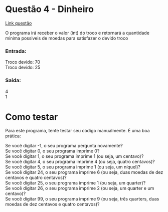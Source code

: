 # Questão 4 - Dinheiro
[Link questão](https://cs50xemportugues.github.io/2024/exercicios/1/cash.html)

O programa irá receber o valor (int) do troco e retornará a quantidade minima possiveis de moedas para satisfazer o devido troco
### Entrada:
Troco devido: 70 <br>
Troco devido: 25
### Saida:
4 <br>
1<br>
# Como testar
Para este programa, tente testar seu código manualmente. É uma boa prática:<br>

Se você digitar -1, o seu programa pergunta novamente?<br>
Se você digitar 0, o seu programa imprime 0?<br>
Se você digitar 1, o seu programa imprime 1 (ou seja, um centavo)?<br>
Se você digitar 4, o seu programa imprime 4 (ou seja, quatro centavos)?<br>
Se você digitar 5, o seu programa imprime 1 (ou seja, um níquel)?<br>
Se você digitar 24, o seu programa imprime 6 (ou seja, duas moedas de dez centavos e quatro centavos)?<br>
Se você digitar 25, o seu programa imprime 1 (ou seja, um quarter)?<br>
Se você digitar 26, o seu programa imprime 2 (ou seja, um quarter e um centavo)?<br>
Se você digitar 99, o seu programa imprime 9 (ou seja, três quarters, duas moedas de dez centavos e quatro centavos)?
